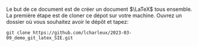 Le but de ce document est de créer un document $\LaTeX$ tous ensemble.
La première étape est de cloner ce dépot sur votre machine.
Ouvrez un dossier où vous souhaitez avoir le dépôt et tapez:

``` 
git clone https://github.com/lcharleux/2023-03-09_demo_git_latex_SIE.git
``` 

